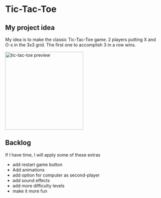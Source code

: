 # Tic-Tac-Toe

## My project idea
My idea is to make the classic Tic-Tac-Toe game. 2 players putting X and O-s in the 3x3 grid. The first one to accomplish 3 in a row wins.

<img src="https://github.com/mpalkov/Project_1-Web_Game/assets/102831536/2d155015-b63d-491f-a3ac-5c60a08e54f1" alt="tic-tac-toe preview" width="250px"/>


## Backlog
If I have time, I will apply some of these extras
- add restart game button
- Add animations
- add option for computer as second-player
- add sound effects
- add more difficulty levels
- make it more fun
